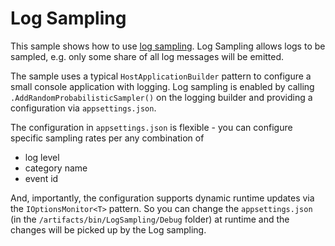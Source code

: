 # Log Sampling

This sample shows how to use
[log sampling](https://github.com/dotnet/extensions/blob/main/src/Libraries/Microsoft.Extensions.Telemetry/README.md).
Log Sampling allows logs to be sampled, e.g. only some share of all log messages will be emitted.

The sample uses a typical `HostApplicationBuilder` pattern to configure a small console application with
logging. Log sampling is enabled by calling `.AddRandomProbabilisticSampler()` on the logging builder
and
providing a configuration via `appsettings.json`.

The configuration in `appsettings.json` is flexible - you can configure specific sampling rates per
any combination of
- log level
- category name
- event id

And, importantly, the configuration supports dynamic runtime updates via the `IOptionsMonitor<T>` pattern.
So you can change the `appsettings.json` (in the `/artifacts/bin/LogSampling/Debug` folder) at runtime
and the changes will be picked up by the Log sampling.
